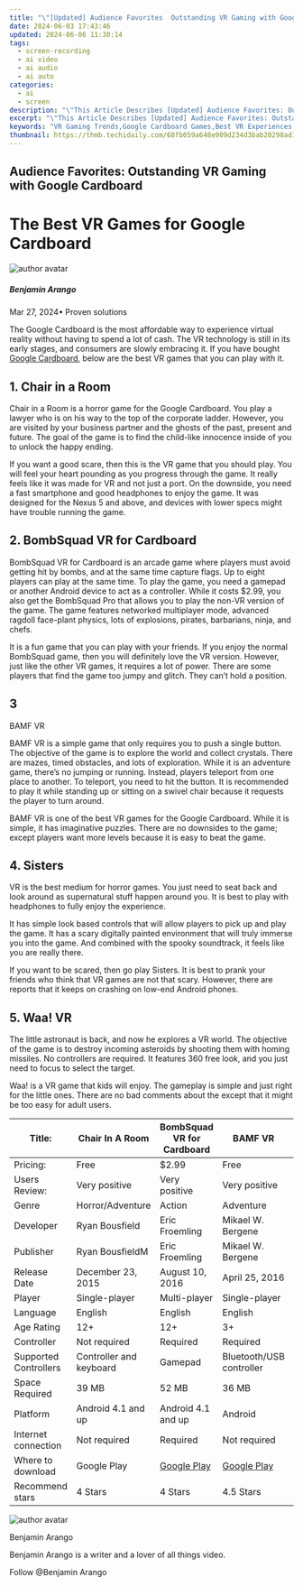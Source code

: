 ```yaml
---
title: "\"[Updated] Audience Favorites  Outstanding VR Gaming with Google Cardboard for 2024\""
date: 2024-06-03 17:43:46
updated: 2024-06-06 11:30:14
tags: 
  - screen-recording
  - ai video
  - ai audio
  - ai auto
categories: 
  - ai
  - screen
description: "\"This Article Describes [Updated] Audience Favorites: Outstanding VR Gaming with Google Cardboard for 2024\""
excerpt: "\"This Article Describes [Updated] Audience Favorites: Outstanding VR Gaming with Google Cardboard for 2024\""
keywords: "VR Gaming Trends,Google Cardboard Games,Best VR Experiences,Immersive VR Gaming,Cardboard VR Fun,Top VR Titles,Google VR Compatibility"
thumbnail: https://thmb.techidaily.com/68fb059a648e909d234d3bab20298ad1bdfcbd57c7ecdd3b24dbb573f2037e37.jpg
---
```


## Audience Favorites: Outstanding VR Gaming with Google Cardboard

# The Best VR Games for Google Cardboard

![author avatar](https://images.wondershare.com/filmora/article-images/benjamin-arango-author.jpg)

##### Benjamin Arango

 Mar 27, 2024• Proven solutions

The Google Cardboard is the most affordable way to experience virtual reality without having to spend a lot of cash. The VR technology is still in its early stages, and consumers are slowly embracing it. If you have bought [Google Cardboard](https://tools.techidaily.com/wondershare/filmora/download/), below are the best VR games that you can play with it.

## 1. Chair in a Room

Chair in a Room is a horror game for the Google Cardboard. You play a lawyer who is on his way to the top of the corporate ladder. However, you are visited by your business partner and the ghosts of the past, present and future. The goal of the game is to find the child-like innocence inside of you to unlock the happy ending.

If you want a good scare, then this is the VR game that you should play. You will feel your heart pounding as you progress through the game. It really feels like it was made for VR and not just a port. On the downside, you need a fast smartphone and good headphones to enjoy the game. It was designed for the Nexus 5 and above, and devices with lower specs might have trouble running the game.

## 2. BombSquad VR for Cardboard

BombSquad VR for Cardboard is an arcade game where players must avoid getting hit by bombs, and at the same time capture flags. Up to eight players can play at the same time. To play the game, you need a gamepad or another Android device to act as a controller. While it costs $2.99, you also get the BombSquad Pro that allows you to play the non-VR version of the game. The game features networked multiplayer mode, advanced ragdoll face-plant physics, lots of explosions, pirates, barbarians, ninja, and chefs.

It is a fun game that you can play with your friends. If you enjoy the normal BombSquad game, then you will definitely love the VR version. However, just like the other VR games, it requires a lot of power. There are some players that find the game too jumpy and glitch. They can’t hold a position.

## 3

BAMF VR

BAMF VR is a simple game that only requires you to push a single button. The objective of the game is to explore the world and collect crystals. There are mazes, timed obstacles, and lots of exploration. While it is an adventure game, there’s no jumping or running. Instead, players teleport from one place to another. To teleport, you need to hit the button. It is recommended to play it while standing up or sitting on a swivel chair because it requests the player to turn around.

BAMF VR is one of the best VR games for the Google Cardboard. While it is simple, it has imaginative puzzles. There are no downsides to the game; except players want more levels because it is easy to beat the game.

## 4. Sisters

VR is the best medium for horror games. You just need to seat back and look around as supernatural stuff happen around you. It is best to play with headphones to fully enjoy the experience.

It has simple look based controls that will allow players to pick up and play the game. It has a scary digitally painted environment that will truly immerse you into the game. And combined with the spooky soundtrack, it feels like you are really there.

If you want to be scared, then go play Sisters. It is best to prank your friends who think that VR games are not that scary. However, there are reports that it keeps on crashing on low-end Android phones.

## 5. Waa! VR

The little astronaut is back, and now he explores a VR world. The objective of the game is to destroy incoming asteroids by shooting them with homing missiles. No controllers are required. It features 360 free look, and you just need to focus to select the target.

Waa! is a VR game that kids will enjoy. The gameplay is simple and just right for the little ones. There are no bad comments about the except that it might be too easy for adult users.

| Title:                | Chair In A Room         | BombSquad VR for Cardboard                                                             | BAMF VR                                                                         | Sisters                                                                             | Waa! VR            |
| --------------------- | ----------------------- | -------------------------------------------------------------------------------------- | ------------------------------------------------------------------------------- | ----------------------------------------------------------------------------------- | ------------------ |
| Pricing:              | Free                    | $2.99                                                                                  | Free                                                                            | Free                                                                                | $1.99              |
| Users Review:         | Very positive           | Very positive                                                                          | Very positive                                                                   | Positive                                                                            | Positive           |
| Genre                 | Horror/Adventure        | Action                                                                                 | Adventure                                                                       | Horror/Adventure                                                                    | Action/Adventure   |
| Developer             | Ryan Bousfield          | Eric Froemling                                                                         | Mikael W. Bergene                                                               | Otherworld Interactive                                                              | Peter Bickhofe     |
| Publisher             | Ryan BousfieldM         | Eric Froemling                                                                         | Mikael W. Bergene                                                               | Otherworld Interactive                                                              | Peter Bickhofe     |
| Release Date          | December 23, 2015       | August 10, 2016                                                                        | April 25, 2016                                                                  | March 31, 2016                                                                      | January 11, 2016   |
| Player                | Single-player           | Multi-player                                                                           | Single-player                                                                   | Single-player                                                                       | Single-player      |
| Language              | English                 | English                                                                                | English                                                                         | English                                                                             | English            |
| Age Rating            | 12+                     | 12+                                                                                    | 3+                                                                              | 12+                                                                                 | 3+                 |
| Controller            | Not required            | Required                                                                               | Required                                                                        | Not required                                                                        | Not required       |
| Supported Controllers | Controller and keyboard | Gamepad                                                                                | Bluetooth/USB controller                                                        | None                                                                                | None               |
| Space Required        | 39 MB                   | 52 MB                                                                                  | 36 MB                                                                           | 33 MB                                                                               | 27 MB              |
| Platform              | Android 4.1 and up      | Android 4.1 and up                                                                     | Android                                                                         | Android 4.1 and up                                                                  | Android 4.1 and up |
| Internet connection   | Not required            | Required                                                                               | Not required                                                                    | Not required                                                                        | Not required       |
| Where to download     | Google Play             | [Google Play](https://play.google.com/store/apps/details?id=net.froemling.bombsquadcb) | [Google Play](https://play.google.com/store/apps/details?id=com.MWB.BAMF&hl=en) | [Google Play](https://play.google.com/store/apps/details?id=com.otherworld.Sisters) | Google Play        |
| Recommend stars       | 4 Stars                 | 4 Stars                                                                                | 4.5 Stars                                                                       | 4 Stars                                                                             | 4 Stars            |

![author avatar](https://images.wondershare.com/filmora/article-images/benjamin-arango-author.jpg)

Benjamin Arango

Benjamin Arango is a writer and a lover of all things video.

Follow @Benjamin Arango


<ins class="adsbygoogle"
     style="display:block"
     data-ad-format="autorelaxed"
     data-ad-client="ca-pub-7571918770474297"
     data-ad-slot="1223367746"></ins>



<ins class="adsbygoogle"
     style="display:block"
     data-ad-client="ca-pub-7571918770474297"
     data-ad-slot="8358498916"
     data-ad-format="auto"
     data-full-width-responsive="true"></ins>

